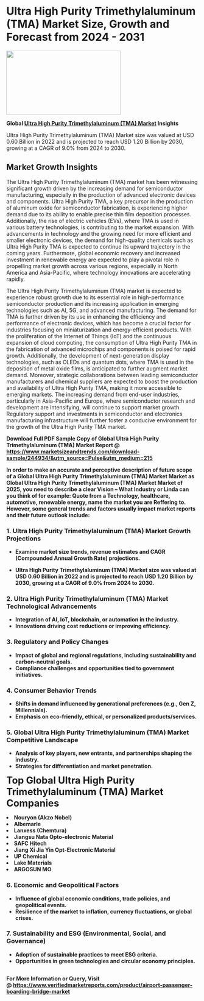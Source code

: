<H1>Ultra High Purity Trimethylaluminum (TMA) Market Size, Growth and Forecast from 2024 - 2031</H1><img class="aligncenter size-medium wp-image-584254" src="https://thirdeyenews.in/wp-content/uploads/2024/09/Global-Market-Research-300x168.jpeg" alt="" width="300" height="168" /><p><strong>Global&nbsp;<a href="https://www.marketsizeandtrends.com/download-sample/244934/&amp;utm_source=Pulse&amp;utm_medium=215">Ultra High Purity Trimethylaluminum (TMA) Market</a> Insights</strong></p><p>Ultra High Purity Trimethylaluminum (TMA) Market size was valued at USD 0.60 Billion in 2022 and is projected to reach USD 1.20 Billion by 2030, growing at a CAGR of 9.0% from 2024 to 2030.</p><p><h2>Market Growth Insights</h2> <p>The Ultra High Purity Trimethylaluminum (TMA) market has been witnessing significant growth driven by the increasing demand for semiconductor manufacturing, especially in the production of advanced electronic devices and components. Ultra High Purity TMA, a key precursor in the production of aluminum oxide for semiconductor fabrication, is experiencing higher demand due to its ability to enable precise thin film deposition processes. Additionally, the rise of electric vehicles (EVs), where TMA is used in various battery technologies, is contributing to the market expansion. With advancements in technology and the growing need for more efficient and smaller electronic devices, the demand for high-quality chemicals such as Ultra High Purity TMA is expected to continue its upward trajectory in the coming years. Furthermore, global economic recovery and increased investment in renewable energy are expected to play a pivotal role in propelling market growth across various regions, especially in North America and Asia-Pacific, where technology innovations are accelerating rapidly.</p> <p><strong></strong></p> <p>The Ultra High Purity Trimethylaluminum (TMA) market is expected to experience robust growth due to its essential role in high-performance semiconductor production and its increasing application in emerging technologies such as AI, 5G, and advanced manufacturing. The demand for TMA is further driven by its use in enhancing the efficiency and performance of electronic devices, which has become a crucial factor for industries focusing on miniaturization and energy-efficient products. With the proliferation of the Internet of Things (IoT) and the continuous expansion of cloud computing, the consumption of Ultra High Purity TMA in the fabrication of advanced microchips and components is poised for rapid growth. Additionally, the development of next-generation display technologies, such as OLEDs and quantum dots, where TMA is used in the deposition of metal oxide films, is anticipated to further augment market demand. Moreover, strategic collaborations between leading semiconductor manufacturers and chemical suppliers are expected to boost the production and availability of Ultra High Purity TMA, making it more accessible to emerging markets. The increasing demand from end-user industries, particularly in Asia-Pacific and Europe, where semiconductor research and development are intensifying, will continue to support market growth. Regulatory support and investments in semiconductor and electronics manufacturing infrastructure will further foster a conducive environment for the growth of the Ultra High Purity TMA market.</p> <p><strong></p><p><span class=""><strong>Download Full PDF Sample Copy of Global Ultra High Purity Trimethylaluminum (TMA) Market Report</strong> @ <a href="https://www.marketsizeandtrends.com/download-sample/244934/&amp;utm_source=Pulse&amp;utm_medium=215" target="_blank">https://www.marketsizeandtrends.com/download-sample/244934/&amp;utm_source=Pulse&amp;utm_medium=215</a></span></p><p>In order to make an accurate and perceptive description of future scope of a Global&nbsp;Ultra High Purity Trimethylaluminum (TMA) Market Market as Global&nbsp;Ultra High Purity Trimethylaluminum (TMA) Market Market of 2025, you need to describe a clear Vision &ndash; What Industry or Linda can you think of for example: Quote from a Technology, healthcare, automotive, renewable energy, name the market you are Reffering to. However, some general trends and factors usually impact market reports and their future outlook include:</p><h3>1.&nbsp;<strong>Ultra High Purity Trimethylaluminum (TMA) Market Growth Projections</strong></h3><ul><li>Examine market size trends, revenue estimates and CAGR (Compounded Annual Growth Rate) projections.</li><li><p>Ultra High Purity Trimethylaluminum (TMA) Market size was valued at USD 0.60 Billion in 2022 and is projected to reach USD 1.20 Billion by 2030, growing at a CAGR of 9.0% from 2024 to 2030.</p></li></ul><h3>2.&nbsp;<strong>Ultra High Purity Trimethylaluminum (TMA) Market Technological Advancements</strong></h3><ul><li>Integration of AI, IoT, blockchain, or automation in the industry.</li><li>Innovations driving cost reductions or improving efficiency.</li></ul><h3>3.&nbsp;<strong>Regulatory and Policy Changes</strong></h3><ul><li>Impact of global and regional regulations, including sustainability and carbon-neutral goals.</li><li>Compliance challenges and opportunities tied to government initiatives.</li></ul><h3>4.&nbsp;<strong>Consumer Behavior Trends</strong></h3><ul><li>Shifts in demand influenced by generational preferences (e.g., Gen Z, Millennials).</li><li>Emphasis on eco-friendly, ethical, or personalized products/services.</li></ul><h3>5.&nbsp;<strong>Global Ultra High Purity Trimethylaluminum (TMA) Market Competitive Landscape</strong></h3><ul><li>Analysis of key players, new entrants, and partnerships shaping the industry.</li><li>Strategies for differentiation and market penetration.</li></ul><p data-pm-slice="1 1 []"><span style="color: inherit; font-family: inherit; font-size: 25px;">Top Global Ultra High Purity Trimethylaluminum (TMA) Market Companies</span></p><div class="" data-test-id=""><p><li>Nouryon (Akzo Nobel)</li><li> Albemarle</li><li> Lanxess (Chemtura)</li><li> Jiangsu Nata Opto-electronic Material</li><li> SAFC Hitech</li><li> Jiang Xi Jia Yin Opt-Electronic Material</li><li> UP Chemical</li><li> Lake Materials</li><li> ARGOSUN MO</li></p></div><h3>6.&nbsp;<strong>Economic and Geopolitical Factors</strong></h3><ul><li>Influence of global economic conditions, trade policies, and geopolitical events.</li><li>Resilience of the market to inflation, currency fluctuations, or global crises.</li></ul><h3>7.&nbsp;<strong>Sustainability and ESG (Environmental, Social, and Governance)</strong></h3><ul><li>Adoption of sustainable practices to meet ESG criteria.</li><li>Opportunities in green technologies and circular economy principles.</li></ul><h2><strong style="font-size: 14px;">For More Information or Query, Visit @&nbsp;</strong><a style="background-color: #ffffff; font-size: 14px;" href="https://www.marketsizeandtrends.com/report/ultra-high-purity-trimethylaluminum-tma-market/" target="_blank">https://www.verifiedmarketreports.com/product/airport-passenger-boarding-bridge-market</a></h2>
